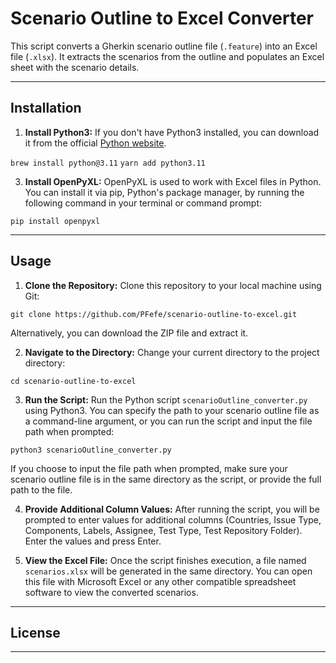 # Scenario Outline to Excel Converter

This script converts a Gherkin scenario outline file (`.feature`) into an Excel file (`.xlsx`). It extracts the scenarios from the outline and populates an Excel sheet with the scenario details.

----------
## Installation

1. **Install Python3:** If you don't have Python3 installed, you can download it from the official [Python website](https://www.python.org/downloads/).
   
  `brew install python@3.11`
  `yarn add python3.11`


3. **Install OpenPyXL:** OpenPyXL is used to work with Excel files in Python. You can install it via pip, Python's package manager, by running the following command in your terminal or command prompt:

`pip install openpyxl`

----------
## Usage

1. **Clone the Repository:** Clone this repository to your local machine using Git:

`git clone https://github.com/PFefe/scenario-outline-to-excel.git`



Alternatively, you can download the ZIP file and extract it.

2. **Navigate to the Directory:** Change your current directory to the project directory:

`cd scenario-outline-to-excel`


3. **Run the Script:** Run the Python script `scenarioOutline_converter.py` using Python3. You can specify the path to your scenario outline file as a command-line argument, or you can run the script and input the file path when prompted:

`python3 scenarioOutline_converter.py`


If you choose to input the file path when prompted, make sure your scenario outline file is in the same directory as the script, or provide the full path to the file.

4. **Provide Additional Column Values:** After running the script, you will be prompted to enter values for additional columns (Countries, Issue Type, Components, Labels, Assignee, Test Type, Test Repository Folder). Enter the values and press Enter.

5. **View the Excel File:** Once the script finishes execution, a file named `scenarios.xlsx` will be generated in the same directory. You can open this file with Microsoft Excel or any other compatible spreadsheet software to view the converted scenarios.
---------
## License

--------------
